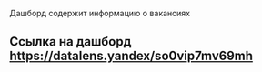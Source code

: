Дашборд содержит информацию о вакансиях 


## Ссылка на дашборд https://datalens.yandex/so0vip7mv69mh
